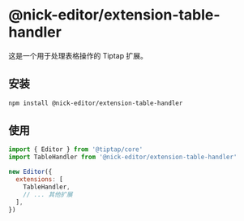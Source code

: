 # @nick-editor/extension-table-handler

这是一个用于处理表格操作的 Tiptap 扩展。

## 安装

```bash
npm install @nick-editor/extension-table-handler
```

## 使用

```js
import { Editor } from '@tiptap/core'
import TableHandler from '@nick-editor/extension-table-handler'

new Editor({
  extensions: [
    TableHandler,
    // ... 其他扩展
  ],
}) 